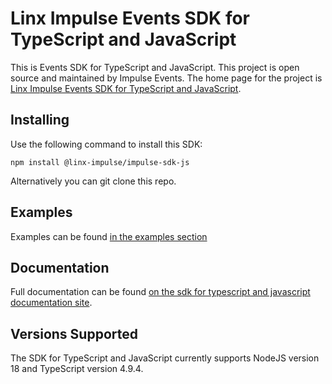 # Linx Impulse Events SDK for TypeScript and JavaScript

This is Events SDK for TypeScript and JavaScript. This project is open source and maintained by Impulse Events.
The home page for the project is [Linx Impulse Events SDK for TypeScript and JavaScript](https://github.com/chaordic/impulse-sdk-js/).

## Installing

Use the following command to install this SDK:

```
npm install @linx-impulse/impulse-sdk-js
```

Alternatively you can git clone this repo.

## Examples

Examples can be found [in the examples section](https://github.com/chaordic/impulse-sdk-js/tree/main/examples)

## Documentation

Full documentation can be found [on the sdk for typescript and javascript documentation site](https://docs.linximpulse.com/typescriptsdk).

## Versions Supported

The SDK for TypeScript and JavaScript currently supports NodeJS version 18 and TypeScript version 4.9.4.
